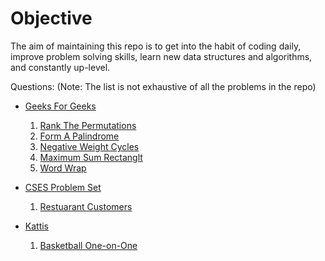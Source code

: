 # Objective
The aim of maintaining this repo is to get into the habit of coding daily, improve problem solving skills, learn new data structures and algorithms, and constantly up-level. 

Questions:
(Note: The list is not exhaustive of all the problems in the repo)
* [Geeks For Geeks](https://practice.geeksforgeeks.org/problem-of-the-day)
    1. [Rank The Permutations](https://practice.geeksforgeeks.org/problems/rank-the-permutations2229/1)
    2. [Form A Palindrome](https://practice.geeksforgeeks.org/problems/rank-the-permutations2229/1)
    3. [Negative Weight Cycles](https://practice.geeksforgeeks.org/problems/negative-weight-cycle3504/1#)
    4. [Maximum Sum Rectanglt](https://practice.geeksforgeeks.org/problems/maximum-sum-rectangle2948/1#)
    5. [Word Wrap](https://practice.geeksforgeeks.org/problems/word-wrap1646/1)

* [CSES Problem Set](https://cses.fi/problemset/list/)
    1. [Restuarant Customers](https://cses.fi/problemset/task/1619/)

* [Kattis](https://open.kattis.com/problems)
    1. [Basketball One-on-One](https://open.kattis.com/problems/basketballoneonone)

